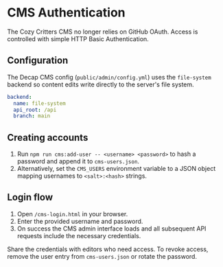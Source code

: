 # CMS Authentication

The Cozy Critters CMS no longer relies on GitHub OAuth. Access is controlled with simple HTTP Basic Authentication.

## Configuration

The Decap CMS config (`public/admin/config.yml`) uses the `file-system` backend so content edits write directly to the server's file system.

```yml
backend:
  name: file-system
  api_root: /api
  branch: main
```

## Creating accounts

1. Run `npm run cms:add-user -- <username> <password>` to hash a password and append it to `cms-users.json`.
2. Alternatively, set the `CMS_USERS` environment variable to a JSON object mapping usernames to `<salt>:<hash>` strings.

## Login flow

1. Open `/cms-login.html` in your browser.
2. Enter the provided username and password.
3. On success the CMS admin interface loads and all subsequent API requests include the necessary credentials.

Share the credentials with editors who need access. To revoke access, remove the user entry from `cms-users.json` or rotate the password.
